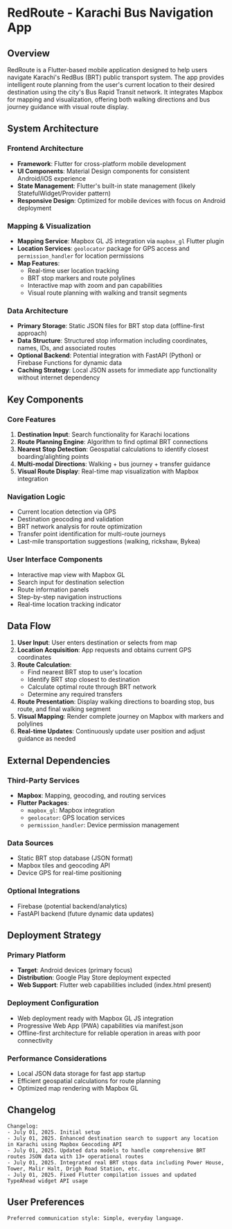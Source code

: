 # RedRoute - Karachi Bus Navigation App

## Overview

RedRoute is a Flutter-based mobile application designed to help users navigate Karachi's RedBus (BRT) public transport system. The app provides intelligent route planning from the user's current location to their desired destination using the city's Bus Rapid Transit network. It integrates Mapbox for mapping and visualization, offering both walking directions and bus journey guidance with visual route display.

## System Architecture

### Frontend Architecture
- **Framework**: Flutter for cross-platform mobile development
- **UI Components**: Material Design components for consistent Android/iOS experience
- **State Management**: Flutter's built-in state management (likely StatefulWidget/Provider pattern)
- **Responsive Design**: Optimized for mobile devices with focus on Android deployment

### Mapping & Visualization
- **Mapping Service**: Mapbox GL JS integration via `mapbox_gl` Flutter plugin
- **Location Services**: `geolocator` package for GPS access and `permission_handler` for location permissions
- **Map Features**: 
  - Real-time user location tracking
  - BRT stop markers and route polylines
  - Interactive map with zoom and pan capabilities
  - Visual route planning with walking and transit segments

### Data Architecture
- **Primary Storage**: Static JSON files for BRT stop data (offline-first approach)
- **Data Structure**: Structured stop information including coordinates, names, IDs, and associated routes
- **Optional Backend**: Potential integration with FastAPI (Python) or Firebase Functions for dynamic data
- **Caching Strategy**: Local JSON assets for immediate app functionality without internet dependency

## Key Components

### Core Features
1. **Destination Input**: Search functionality for Karachi locations
2. **Route Planning Engine**: Algorithm to find optimal BRT connections
3. **Nearest Stop Detection**: Geospatial calculations to identify closest boarding/alighting points
4. **Multi-modal Directions**: Walking + bus journey + transfer guidance
5. **Visual Route Display**: Real-time map visualization with Mapbox integration

### Navigation Logic
- Current location detection via GPS
- Destination geocoding and validation
- BRT network analysis for route optimization
- Transfer point identification for multi-route journeys
- Last-mile transportation suggestions (walking, rickshaw, Bykea)

### User Interface Components
- Interactive map view with Mapbox GL
- Search input for destination selection
- Route information panels
- Step-by-step navigation instructions
- Real-time location tracking indicator

## Data Flow

1. **User Input**: User enters destination or selects from map
2. **Location Acquisition**: App requests and obtains current GPS coordinates
3. **Route Calculation**: 
   - Find nearest BRT stop to user's location
   - Identify BRT stop closest to destination
   - Calculate optimal route through BRT network
   - Determine any required transfers
4. **Route Presentation**: Display walking directions to boarding stop, bus route, and final walking segment
5. **Visual Mapping**: Render complete journey on Mapbox with markers and polylines
6. **Real-time Updates**: Continuously update user position and adjust guidance as needed

## External Dependencies

### Third-Party Services
- **Mapbox**: Mapping, geocoding, and routing services
- **Flutter Packages**:
  - `mapbox_gl`: Mapbox integration
  - `geolocator`: GPS location services
  - `permission_handler`: Device permission management

### Data Sources
- Static BRT stop database (JSON format)
- Mapbox tiles and geocoding API
- Device GPS for real-time positioning

### Optional Integrations
- Firebase (potential backend/analytics)
- FastAPI backend (future dynamic data updates)

## Deployment Strategy

### Primary Platform
- **Target**: Android devices (primary focus)
- **Distribution**: Google Play Store deployment expected
- **Web Support**: Flutter web capabilities included (index.html present)

### Deployment Configuration
- Web deployment ready with Mapbox GL JS integration
- Progressive Web App (PWA) capabilities via manifest.json
- Offline-first architecture for reliable operation in areas with poor connectivity

### Performance Considerations
- Local JSON data storage for fast app startup
- Efficient geospatial calculations for route planning
- Optimized map rendering with Mapbox GL

## Changelog

```
Changelog:
- July 01, 2025. Initial setup
- July 01, 2025. Enhanced destination search to support any location in Karachi using Mapbox Geocoding API
- July 01, 2025. Updated data models to handle comprehensive BRT routes JSON data with 13+ operational routes
- July 01, 2025. Integrated real BRT stops data including Power House, Tower, Malir Halt, Drigh Road Station, etc.
- July 01, 2025. Fixed Flutter compilation issues and updated TypeAhead widget API usage
```

## User Preferences

```
Preferred communication style: Simple, everyday language.
```